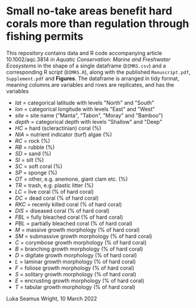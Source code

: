 # Small no-take areas benefit hard corals more than regulation through fishing permits
This repository contains data and R code accompanying article 10.1002/aqc.3814 in *Aquatic Conservation: Marine and Freshwater Ecosystems* in the shape of a single dataframe (`DIMRS.csv`) and a corresponding R script (`DIMRS.R`), along with the published `Manuscript.pdf`, `Supplement.pdf` and **Figures**. The dataframe is arranged in tidy format, meaning columns are variables and rows are replicates, and has the variables
- *lat* = categorical latitude with levels "North" and "South"
- *lon* = categorical longitude with levels "East" and "West"
- *site* = site name ("Manta", "Tabon", "Moray" and "Bamboo")
- *depth* = categorical depth with levels "Shallow" and "Deep"
- *HC* = hard (scleractinian) coral (%) 
- *NIA* = nutrient indicator (turf) algae (%)
- *RC* = rock (%)
- *RB* = rubble (%)
- *SD* = sand (%)
- *SI* = silt (%)
- *SC* = soft coral (%)
- *SP* = sponge (%)
- *OT* = other, e.g. anemone, giant clam etc. (%)
- *TR* = trash, e.g. plastic litter (%)
- *LC* = live coral (% of hard coral)
- *DC* = dead coral (% of hard coral)
- *RKC* = recenly killed coral (% of hard coral)
- *DIS* = diseased coral (% of hard coral)
- *FBL* = fully bleached coral (% of hard coral)
- *PBL* = partially bleached coral (% of hard coral)
- *M* = massive growth morphology (% of hard coral)
- *SM* = submassive growth morphology (% of hard coral)
- *C* = corymbose growth morphology (% of hard coral)
- *B* = branching growth morphology (% of hard coral)
- *D* = digitate growth morphology (% of hard coral)
- *L* = laminar growth morphology (% of hard coral)
- *F* = foliose growth morphology (% of hard coral)
- *S* = solitary growth morphology (% of hard coral)
- *E* = encrusting growth morphology (% of hard coral)
- *T* = tabular growth morphology (% of hard coral)

Luka Seamus Wright, 10 March 2022
